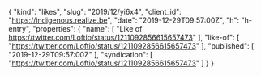 {
  "kind": "likes",
  "slug": "2019/12/yi6x4",
  "client_id": "https://indigenous.realize.be",
  "date": "2019-12-29T09:57:00Z",
  "h": "h-entry",
  "properties": {
    "name": [
      "Like of https://twitter.com/Loftio/status/1211092856615657473"
    ],
    "like-of": [
      "https://twitter.com/Loftio/status/1211092856615657473"
    ],
    "published": [
      "2019-12-29T09:57:00Z"
    ],
    "syndication": [
      "https://twitter.com/Loftio/status/1211092856615657473"
    ]
  }
}
